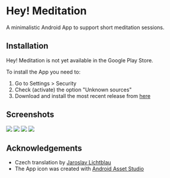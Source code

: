 Hey! Meditation
===============

A minimalistic Android App to support short meditation sessions.

Installation
------------

Hey! Meditation is not yet available in the Google Play Store.

To install the App you need to:

 1. Go to Settings > Security
 2. Check (activate) the option "Unknown sources"
 3. Download and install the most recent release from [here](https://github.com/ooz/HeyMeditation/raw/master/releases/HeyMeditation_v1.1.1.apk)

Screenshots
-----------

![](https://raw.githubusercontent.com/ooz/HeyMeditation/master/screenshots/Screenshot_2014-05-30-16-37-44.png)
![](https://raw.githubusercontent.com/ooz/HeyMeditation/master/screenshots/Screenshot_2014-05-30-16-37-51.png)
![](https://raw.githubusercontent.com/ooz/HeyMeditation/master/screenshots/Screenshot_2014-05-30-16-37-54.png)
![](https://raw.githubusercontent.com/ooz/HeyMeditation/master/screenshots/Screenshot_2014-05-30-16-38-15.png)

Acknowledgements
----------------

 * Czech translation by [Jaroslav Lichtblau](https://github.com/svetlemodry)
 * The App icon was created with [Android Asset Studio](http://romannurik.github.io/AndroidAssetStudio/index.html)
